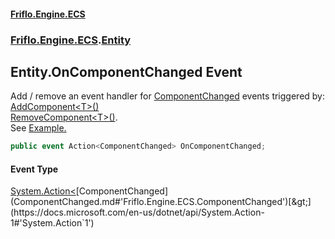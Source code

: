 #### [Friflo.Engine.ECS](index.md#'index')
### [Friflo.Engine.ECS](Friflo.Engine.ECS.md#'Friflo.Engine.ECS').[Entity](Entity.md#'Friflo.Engine.ECS.Entity')

## Entity.OnComponentChanged Event

Add / remove an event handler for [ComponentChanged](ComponentChanged.md#'Friflo.Engine.ECS.ComponentChanged') events triggered by: <br/>[AddComponent&lt;T&gt;()](Entity.AddComponent_T_().md#'Friflo.Engine.ECS.Entity.AddComponent<T>()')<br/>[RemoveComponent&lt;T&gt;()](Entity.RemoveComponent_T_().md#'Friflo.Engine.ECS.Entity.RemoveComponent<T>()').<br/>
See <a href="https://github.com/friflo/Friflo.Json.Fliox/blob/main/Engine/README.md#event">Example.</a>

```csharp
public event Action<ComponentChanged> OnComponentChanged;
```

#### Event Type
[System.Action&lt;](https://docs.microsoft.com/en-us/dotnet/api/System.Action-1#'System.Action`1')[ComponentChanged](ComponentChanged.md#'Friflo.Engine.ECS.ComponentChanged')[&gt;](https://docs.microsoft.com/en-us/dotnet/api/System.Action-1#'System.Action`1')